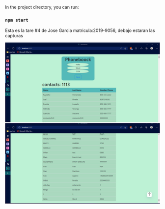 In the project directory, you can run:

### `npm start`

Esta es la tare #4 de Jose Garcia matricula:2019-9056, debajo estaran las capturas

![First screenshot:](./src/img/Phobook-react-1.png)
![First screenshot:](./src/img/Phobook-react-2.png)
